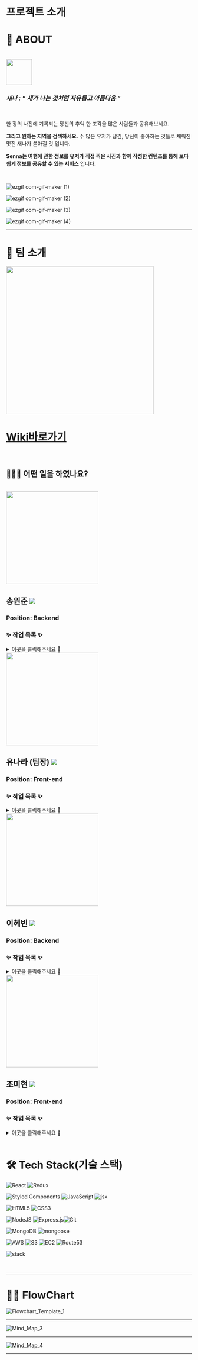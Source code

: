 # 프로젝트 소개

# 💙 ABOUT 

<br>

<img src=https://user-images.githubusercontent.com/60214107/123025723-00a34080-d416-11eb-97b3-89a10ffc4618.png width="70px">  

### _새나 : " 새가 나는 것처럼 자유롭고 아름다움 "_ 

<br>

한 장의 사진에 기록되는 당신의 추억 한 조각을 많은 사람들과 공유해보세요.
 
**그리고 원하는 지역을 검색하세요.** 수 많은 유저가 남긴, 당신이 좋아하는 것들로 채워진 멋진 새나가 쏟아질 것 입니다. 
 
**Senna는 여행에 관한 정보를 유저가 직접 찍은 사진과 함께 작성한 컨텐츠를 통해 보다 쉽게 정보를 공유할 수 있는 서비스** 입니다.



<br>


![ezgif com-gif-maker (1)](https://user-images.githubusercontent.com/78632904/125732502-f80b61b5-ab71-4bd0-bdd7-968ae82ac575.gif)


![ezgif com-gif-maker (2)](https://user-images.githubusercontent.com/78632904/125733249-e752ddb9-4e74-4fae-91cf-537b4244e98f.gif)


![ezgif com-gif-maker (3)](https://user-images.githubusercontent.com/78632904/125733322-a0b0d339-d389-48f2-aff3-5b82e2ddb907.gif)


![ezgif com-gif-maker (4)](https://user-images.githubusercontent.com/78632904/125733380-df9b8599-6d1f-4b4c-bab7-d8569f29e598.gif)






<hr>


# 🦋 팀 소개 


<img src="https://user-images.githubusercontent.com/78632904/125730713-c7f3b198-3fe2-46f3-9482-e64c3f7ade7c.png" width="400px">

<br>

# [Wiki바로가기](https://github.com/codestates/Senna-client/wiki)

<br>

## 💁🏻‍♀️ 어떤 일을 하였나요?



<br>

<img src = https://user-images.githubusercontent.com/78632904/122373637-9bc29300-cf9c-11eb-94a9-d2866cd28757.jpg width="250px" >

## 송원준 <a href="https://github.com/zdtfcx/" target="_blank"><img src="https://img.shields.io/badge/Github-181717?style=flat-square&logo=Github&logoColor=white"/></a>
  
### Position: Backend

 ### ✨ 작업 목록 ✨


<details>
<summary>이곳을 클릭해주세요 🍉</summary>
<div markdown="1">       

 
[공통]
 - MongoDB 구축 및 연결
 - AWS 배포 및 https 적용
 
[개별]
 - search controller 작성 
    - 인기 검색어 관리 / 불러오기
 - user controller 작성
    - 로그인 관리
    - 회원가입 / 회원탈퇴 관리
    - 회원 정보 수정
 - 패스워드 암호화 / 복호화
 - API 문서 관리

</div>
</details>



<img src = https://user-images.githubusercontent.com/78632904/122373465-7897e380-cf9c-11eb-8e0b-12e21a5253a4.jpg width="250px">

## 유나라 (팀장) <a href="https://github.com/narayoo" target="_blank"><img src="https://img.shields.io/badge/Github-181717?style=flat-square&logo=Github&logoColor=white"/></a>

### Position: Front-end    

 ### ✨ 작업 목록 ✨

  
<details>
<summary>이곳을 클릭해주세요 🍉</summary>
<div markdown="1">       

💄 MarkUp : ( mainSlider, searchPage, MyPage ).  
💖 기능 구현 :    
 - (공통)User likeButton.    
 - (공통)Search.  
 - (공통) User UpdateProfile. 
 - User refreshToken request.  
 - User withdrawal.  
 - Mypage Logout.  
 - Kakao Social User Features (login(공통), logout(공통), withdrawal, favorite, addContents, ProfileUpdate , DeleteContents & Favorite, UpdateFavorite & contents ).   
 - All user Kakao Share (API). 
 - Add Google Map Place  (API).    
 - Created Responsive Web (main Slider) and  Main design

</div>
</details>



<img src = https://user-images.githubusercontent.com/78632904/122377998-894a5880-cfa0-11eb-9862-8c4ad85a62fc.jpg width="250px">

## 이혜빈 <a href="https://github.com/bining93" target="_blank"><img src="https://img.shields.io/badge/Github-181717?style=flat-square&logo=Github&logoColor=white"/></a>

### Position: Backend

 ### ✨ 작업 목록 ✨


<details>
<summary>이곳을 클릭해주세요 🍉</summary>
<div markdown="1">    
 
 

[공통]
 - MongoDB 구축 및 연결
 - kakao 소셜 로그인 / 회원탈퇴
 - AWS 배포 및 https 적용
 - kakao share api / google place api (클라단 공통 작업)
 
 
[개별]
 - post controller 작성 
    - 모든 게시물 불러오기
    - 하나의 게시물 불러오기
    - 게시물 삭제 / 수정 / 등록
 - search controller 작성
    - 검색시 게시물 불러오기
 - user controller 작성
    - 아이디 중복 확인
    - 유저 추천 키워드
    - 좋아요 등록 / 삭제
    - 회원 정보 수정
 - 패스워드 암호화 
 - multer-s3 연결
 - API 문서 관리

</div>
</details>



<img src =https://user-images.githubusercontent.com/78632904/122380899-4e95ef80-cfa3-11eb-8a0b-fa73493c4a3a.jpg width="250px">

## 조미현 <a href="https://github.com/hold1593" target="_blank"><img src="https://img.shields.io/badge/Github-181717?style=flat-square&logo=Github&logoColor=white"/></a>

      
### Position: Front-end 

 ### ✨ 작업 목록 ✨


<details>
<summary>이곳을 클릭해주세요 🍉</summary>
<div markdown="1">       

MarkUp : 전반 Design & Markup[ Main & Album_Grid, Nav & SearchBar, Mypage, updateMycontent, SignUp, Modal, AddContents, Login ] 


기능 구현 :   

[공통] 
 - User likeButton.    
 - Search.  
 - User UpdateProfile. 
 - Kakao Social User Features


[개별]
 - 일반 Login and Logout
 - AddContent
 - Update Mycontent
 - Delete Mycontent
 - SearchBar material_ui CountrySelect_library 적용
 - HotKeyword & UserSuggestKeyword
 - InfiniteScroll
 - 모든페이지 반응형 웹 작업


</div>
</details>



<br>



# 🛠 Tech Stack(기술 스택)
<img alt="React" src="https://img.shields.io/badge/react-%2320232a.svg?style=for-the-badge&logo=react&logoColor=%2361DAFB"/> <img alt="Redux" src="https://img.shields.io/badge/redux-%23593d88.svg?style=for-the-badge&logo=redux&logoColor=white"/>


<img alt="Styled Components" src="https://img.shields.io/badge/styled--components-DB7093?style=for-the-badge&logo=styled-components&logoColor=white"/> <img alt="JavaScript" src="https://img.shields.io/badge/javascript-%23323330.svg?style=for-the-badge&logo=javascript&logoColor=%23F7DF1E"/>
<img alt="jsx" src ="https://img.shields.io/badge/-JS%2FX-%23DA81F5.svg?style=for-the-badge&logo=&logoColor=white"/>


<img alt="HTML5" src="https://img.shields.io/badge/html5-%23E34F26.svg?style=for-the-badge&logo=html5&logoColor=white"/>
<img alt="CSS3" src="https://img.shields.io/badge/css3-%231572B6.svg?style=for-the-badge&logo=css3&logoColor=white"/>


<img alt="NodeJS" src="https://img.shields.io/badge/node.js-%2343853D.svg?style=for-the-badge&logo=node-dot-js&logoColor=white"/> <img alt="Express.js" src="https://img.shields.io/badge/express.js-%23404d59.svg?style=for-the-badge&logo=express&logoColor=%2361DAFB"/><img alt="Git" src="https://img.shields.io/badge/git-%23F05033.svg?style=for-the-badge&logo=git&logoColor=white"/>



<img alt="MongoDB" src ="https://img.shields.io/badge/MongoDB-%234ea94b.svg?style=for-the-badge&logo=mongodb&logoColor=white"/> <img alt="mongoose" src ="https://img.shields.io/badge/-mongoose-%23B43104.svg?style=for-the-badge&logo=&logoColor=white"/>



<img alt="AWS" src="https://img.shields.io/badge/AWS-%23FF9900.svg?style=for-the-badge&logo=amazon-aws&logoColor=white"/> <img alt="S3" src ="https://img.shields.io/badge/-S3-%23FF8000.svg?style=for-the-badge&logo=&logoColor=white"/>
<img alt="EC2" src ="https://img.shields.io/badge/-EC2-%23FF0000.svg?style=for-the-badge&logo=&logoColor=white"/>
<img alt="Route53" src ="https://img.shields.io/badge/-Route53-%23FFBF00.svg?style=for-the-badge&logo=&logoColor=white"/>






![stack](https://user-images.githubusercontent.com/78632904/125749306-ef24bf10-45cf-4cd7-9f99-620e49ed2adb.png)



<br>



***


# 🧞‍♂️ FlowChart



![Flowchart_Template_1](https://user-images.githubusercontent.com/78632904/125918694-1290b739-ea68-47e7-9d2b-cca76358aedd.jpg)

***


![Mind_Map_3](https://user-images.githubusercontent.com/78632904/125918683-5d43bcfe-14b7-4e38-86dd-06eca5d139d2.jpg)


***



![Mind_Map_4](https://user-images.githubusercontent.com/78632904/125923155-e92f5c28-45c5-4575-b3f4-e77e53993b68.jpg)



***
